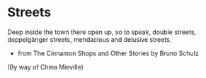 # Streets

Deep inside the town there open up, so to speak, double streets, doppelgänger streets, mendacious and delusive streets.

- from The Cinnamon Shops and Other Stories by Bruno Schulz

(By way of China Mieville)